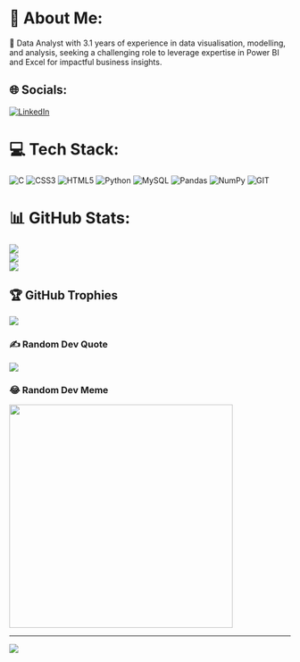 # 💫 About Me:
🌱 Data Analyst with 3.1 years of experience in data visualisation, modelling, and analysis, seeking a challenging role to leverage expertise in Power BI and Excel for impactful business insights.


## 🌐 Socials:
[![LinkedIn](https://img.shields.io/badge/LinkedIn-%230077B5.svg?logo=linkedin&logoColor=white)](https://linkedin.com/in/challa-venkata-sai-ganesh/) 

# 💻 Tech Stack:
![C](https://img.shields.io/badge/c-%2300599C.svg?style=plastic&logo=c&logoColor=white) ![CSS3](https://img.shields.io/badge/css3-%231572B6.svg?style=plastic&logo=css3&logoColor=white) ![HTML5](https://img.shields.io/badge/html5-%23E34F26.svg?style=plastic&logo=html5&logoColor=white) ![Python](https://img.shields.io/badge/python-3670A0?style=plastic&logo=python&logoColor=ffdd54) ![MySQL](https://img.shields.io/badge/mysql-%2300f.svg?style=plastic&logo=mysql&logoColor=white) ![Pandas](https://img.shields.io/badge/pandas-%23150458.svg?style=plastic&logo=pandas&logoColor=white) ![NumPy](https://img.shields.io/badge/numpy-%23013243.svg?style=plastic&logo=numpy&logoColor=white) ![GIT](https://img.shields.io/badge/Git-fc6d26?style=plastic&logo=git&logoColor=white)
# 📊 GitHub Stats:
![](https://github-readme-stats.vercel.app/api?username=Challa-Venkata-Sai-Ganesh&theme=gruvbox&hide_border=false&include_all_commits=true&count_private=true)<br/>
![](https://github-readme-streak-stats.herokuapp.com/?user=Challa-Venkata-Sai-Ganesh&theme=gruvbox&hide_border=false)<br/>
![](https://github-readme-stats.vercel.app/api/top-langs/?username=Challa-Venkata-Sai-Ganesh&theme=gruvbox&hide_border=false&include_all_commits=true&count_private=true&layout=compact)

## 🏆 GitHub Trophies
![](https://github-profile-trophy.vercel.app/?username=Challa-Venkata-Sai-Ganesh&theme=tokyonight&no-frame=false&no-bg=true&margin-w=4)

### ✍️ Random Dev Quote
![](https://quotes-github-readme.vercel.app/api?type=horizontal&theme=merko)

### 😂 Random Dev Meme
<img src='https://randommeme-five.vercel.app/' style="height: 400px;"/>

---
[![](https://visitcount.itsvg.in/api?id=Challa-Venkata-Sai-Ganesh&icon=5&color=3)](https://visitcount.itsvg.in)

<!-- Proudly created with GPRM ( https://gprm.itsvg.in ) -->
